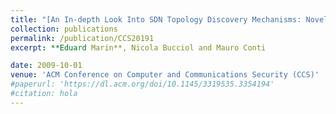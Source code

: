 ```yaml
---
title: "[An In-depth Look Into SDN Topology Discovery Mechanisms: Novel Attacks and Practical Countermeasures]" (https://dl.acm.org/doi/10.1145/3319535.3354194)
collection: publications
permalink: /publication/CCS20191
excerpt: **Eduard Marin**, Nicola Bucciol and Mauro Conti

date: 2009-10-01
venue: 'ACM Conference on Computer and Communications Security (CCS)'
#paperurl: 'https://dl.acm.org/doi/10.1145/3319535.3354194'
#citation: hola
---
```

